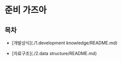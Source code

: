 # 준비 가즈아

## 목차
* [개발상식](./1.development knowledge/README.md)

* [자료구조](./2.data structure/README.md)

